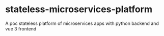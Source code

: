 # stateless-microservices-platform
A poc stateless platform of microservices apps with python backend and vue 3 frontend
